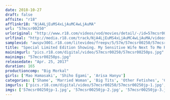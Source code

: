```yaml
---
date: 2018-10-27
draft: false
affsite: "r18"
afflinkr18: "NjA4LjEuMS4xLjAuMC4wLjAuMA"
url: "57mcsr00250"
urloriginal: "http://www.r18.com/videos/vod/movies/detail/-/id=57mcsr00250"
urlfinal: "http://media.r18.com/track/NjA4LjEuMS4xLjAuMC4wLjAuMA/videos/vod/movies/detail/-/id=57mcsr00250"
samplevid: "awspv3001.r18.com/litevideo/freepv/5/57m/57mcsr00250/57mcsr00250_dmb_w.mp4"
title: "Special Limited Edition Showing. My Sensitive Wife Next To Me Reacts Significantly To The Word 'Raw'. Sleep With Him Without Getting Caught By My Husband! (NTR)"
mainimgurl: "pics.r18.com/digital/video/57mcsr00250/57mcsr00250ps.jpg"
mainimgs: "57mcsr00250ps.jpg"
releasedate: "Apr. 25, 2017"
duration: 165
productioncomp: "Big Morkal"
girls: ['Mao Hamasaki', 'Shiho Egami', 'Arisa Hanyu']
categories: ['Shame', 'Married Woman', 'Big Tits', 'Other Fetishes', 'Cheating Wife', 'Hi-Def']
imgurls: ['pics.r18.com/digital/video/57mcsr00250/57mcsr00250jp-1.jpg', 'pics.r18.com/digital/video/57mcsr00250/57mcsr00250jp-2.jpg', 'pics.r18.com/digital/video/57mcsr00250/57mcsr00250jp-3.jpg', 'pics.r18.com/digital/video/57mcsr00250/57mcsr00250jp-4.jpg', 'pics.r18.com/digital/video/57mcsr00250/57mcsr00250jp-5.jpg', 'pics.r18.com/digital/video/57mcsr00250/57mcsr00250jp-6.jpg', 'pics.r18.com/digital/video/57mcsr00250/57mcsr00250jp-7.jpg', 'pics.r18.com/digital/video/57mcsr00250/57mcsr00250jp-8.jpg', 'pics.r18.com/digital/video/57mcsr00250/57mcsr00250jp-9.jpg', 'pics.r18.com/digital/video/57mcsr00250/57mcsr00250jp-10.jpg', 'pics.r18.com/digital/video/57mcsr00250/57mcsr00250jp-11.jpg', 'pics.r18.com/digital/video/57mcsr00250/57mcsr00250jp-12.jpg', 'pics.r18.com/digital/video/57mcsr00250/57mcsr00250jp-13.jpg', 'pics.r18.com/digital/video/57mcsr00250/57mcsr00250jp-14.jpg', 'pics.r18.com/digital/video/57mcsr00250/57mcsr00250jp-15.jpg', 'pics.r18.com/digital/video/57mcsr00250/57mcsr00250jp-16.jpg', 'pics.r18.com/digital/video/57mcsr00250/57mcsr00250jp-17.jpg', 'pics.r18.com/digital/video/57mcsr00250/57mcsr00250jp-18.jpg', 'pics.r18.com/digital/video/57mcsr00250/57mcsr00250jp-19.jpg', 'pics.r18.com/digital/video/57mcsr00250/57mcsr00250jp-20.jpg']
imgs: ['57mcsr00250jp-1.jpg', '57mcsr00250jp-2.jpg', '57mcsr00250jp-3.jpg', '57mcsr00250jp-4.jpg', '57mcsr00250jp-5.jpg', '57mcsr00250jp-6.jpg', '57mcsr00250jp-7.jpg', '57mcsr00250jp-8.jpg', '57mcsr00250jp-9.jpg', '57mcsr00250jp-10.jpg', '57mcsr00250jp-11.jpg', '57mcsr00250jp-12.jpg', '57mcsr00250jp-13.jpg', '57mcsr00250jp-14.jpg', '57mcsr00250jp-15.jpg', '57mcsr00250jp-16.jpg', '57mcsr00250jp-17.jpg', '57mcsr00250jp-18.jpg', '57mcsr00250jp-19.jpg', '57mcsr00250jp-20.jpg']
---
```

